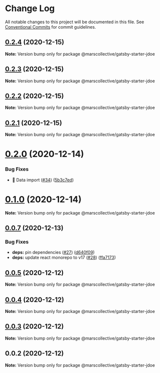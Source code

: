 # Change Log

All notable changes to this project will be documented in this file.
See [Conventional Commits](https://conventionalcommits.org) for commit guidelines.

## [0.2.4](https://github.com/marscollective/gatsby-themes/compare/@marscollective/gatsby-starter-jdoe@0.2.1...@marscollective/gatsby-starter-jdoe@0.2.4) (2020-12-15)

**Note:** Version bump only for package @marscollective/gatsby-starter-jdoe





## [0.2.3](https://github.com/marscollective/gatsby-themes/compare/@marscollective/gatsby-starter-jdoe@0.2.1...@marscollective/gatsby-starter-jdoe@0.2.3) (2020-12-15)

**Note:** Version bump only for package @marscollective/gatsby-starter-jdoe





## [0.2.2](https://github.com/marscollective/gatsby-themes/compare/@marscollective/gatsby-starter-jdoe@0.2.1...@marscollective/gatsby-starter-jdoe@0.2.2) (2020-12-15)

**Note:** Version bump only for package @marscollective/gatsby-starter-jdoe





## [0.2.1](https://github.com/marscollective/gatsby-theme-jdoe/compare/@marscollective/gatsby-starter-jdoe@0.2.0...@marscollective/gatsby-starter-jdoe@0.2.1) (2020-12-15)

**Note:** Version bump only for package @marscollective/gatsby-starter-jdoe





# [0.2.0](https://github.com/marscollective/gatsby-theme-jdoe/compare/@marscollective/gatsby-starter-jdoe@0.1.0...@marscollective/gatsby-starter-jdoe@0.2.0) (2020-12-14)


### Bug Fixes

* 🐛 Data import ([#34](https://github.com/marscollective/gatsby-theme-jdoe/issues/34)) ([5b3c7ed](https://github.com/marscollective/gatsby-theme-jdoe/commit/5b3c7eda09079aa827642d01594c280b7225bb3e))





# [0.1.0](https://github.com/marscollective/gatsby-theme-jdoe/compare/@marscollective/gatsby-starter-jdoe@0.0.7...@marscollective/gatsby-starter-jdoe@0.1.0) (2020-12-14)

**Note:** Version bump only for package @marscollective/gatsby-starter-jdoe





## [0.0.7](https://github.com/marscollective/gatsby-theme-jdoe/compare/@marscollective/gatsby-starter-jdoe@0.0.6...@marscollective/gatsby-starter-jdoe@0.0.7) (2020-12-13)


### Bug Fixes

* **deps:** pin dependencies ([#27](https://github.com/marscollective/gatsby-theme-jdoe/issues/27)) ([d640f09](https://github.com/marscollective/gatsby-theme-jdoe/commit/d640f097df149d53a1f8254cff7b7593836bbd03))
* **deps:** update react monorepo to v17 ([#28](https://github.com/marscollective/gatsby-theme-jdoe/issues/28)) ([ffa7173](https://github.com/marscollective/gatsby-theme-jdoe/commit/ffa71730f668b79d9f0d9edb559ab1619ee22af0))





## [0.0.5](https://github.com/marscollective/gatsby-theme-jdoe/compare/@marscollective/gatsby-starter-jdoe@0.0.4...@marscollective/gatsby-starter-jdoe@0.0.5) (2020-12-12)

**Note:** Version bump only for package @marscollective/gatsby-starter-jdoe





## [0.0.4](https://github.com/marscollective/gatsby-theme-jdoe/compare/@marscollective/gatsby-starter-jdoe@0.0.3...@marscollective/gatsby-starter-jdoe@0.0.4) (2020-12-12)

**Note:** Version bump only for package @marscollective/gatsby-starter-jdoe





## [0.0.3](https://github.com/marscollective/gatsby-theme-jdoe/compare/@marscollective/gatsby-starter-jdoe@0.0.2...@marscollective/gatsby-starter-jdoe@0.0.3) (2020-12-12)

**Note:** Version bump only for package @marscollective/gatsby-starter-jdoe





## 0.0.2 (2020-12-12)

**Note:** Version bump only for package @marscollective/gatsby-starter-jdoe
